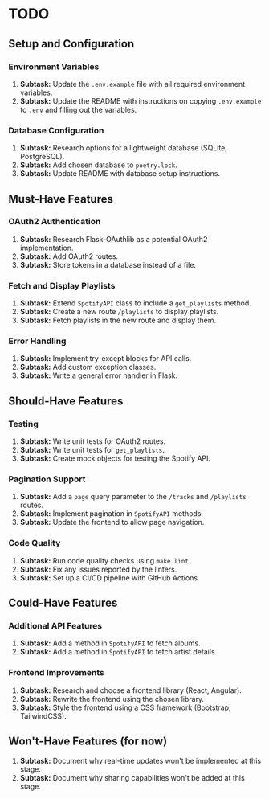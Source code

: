 # TODO

## Setup and Configuration

### Environment Variables

1. **Subtask:** Update the `.env.example` file with all required environment variables.
2. **Subtask:** Update the README with instructions on copying `.env.example` to `.env` and filling out the variables.

### Database Configuration

1. **Subtask:** Research options for a lightweight database (SQLite, PostgreSQL).
2. **Subtask:** Add chosen database to `poetry.lock`.
3. **Subtask:** Update README with database setup instructions.

## Must-Have Features

### OAuth2 Authentication

1. **Subtask:** Research Flask-OAuthlib as a potential OAuth2 implementation.
2. **Subtask:** Add OAuth2 routes.
3. **Subtask:** Store tokens in a database instead of a file.

### Fetch and Display Playlists

1. **Subtask:** Extend `SpotifyAPI` class to include a `get_playlists` method.
2. **Subtask:** Create a new route `/playlists` to display playlists.
3. **Subtask:** Fetch playlists in the new route and display them.

### Error Handling

1. **Subtask:** Implement try-except blocks for API calls.
2. **Subtask:** Add custom exception classes.
3. **Subtask:** Write a general error handler in Flask.

## Should-Have Features

### Testing

1. **Subtask:** Write unit tests for OAuth2 routes.
2. **Subtask:** Write unit tests for `get_playlists`.
3. **Subtask:** Create mock objects for testing the Spotify API.

### Pagination Support

1. **Subtask:** Add a `page` query parameter to the `/tracks` and `/playlists` routes.
2. **Subtask:** Implement pagination in `SpotifyAPI` methods.
3. **Subtask:** Update the frontend to allow page navigation.

### Code Quality

1. **Subtask:** Run code quality checks using `make lint`.
2. **Subtask:** Fix any issues reported by the linters.
3. **Subtask:** Set up a CI/CD pipeline with GitHub Actions.

## Could-Have Features

### Additional API Features

1. **Subtask:** Add a method in `SpotifyAPI` to fetch albums.
2. **Subtask:** Add a method in `SpotifyAPI` to fetch artist details.

### Frontend Improvements

1. **Subtask:** Research and choose a frontend library (React, Angular).
2. **Subtask:** Rewrite the frontend using the chosen library.
3. **Subtask:** Style the frontend using a CSS framework (Bootstrap, TailwindCSS).

## Won't-Have Features (for now)

1. **Subtask:** Document why real-time updates won't be implemented at this stage.
2. **Subtask:** Document why sharing capabilities won't be added at this stage.
